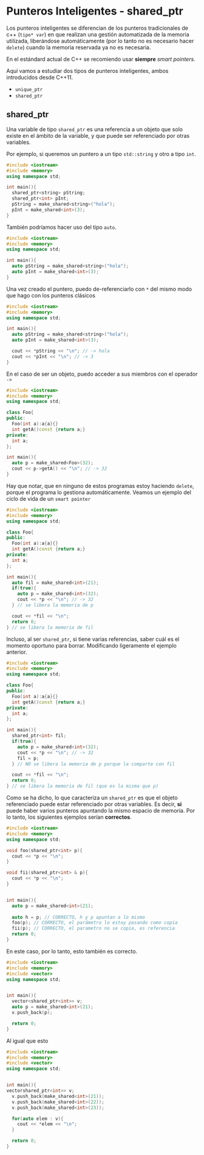 # Punteros Inteligentes - shared_ptr

Los punteros inteligentes se diferencian de los punteros tradicionales de c++ (`tipo* var`) en que realizan una gestión automatizada de la memoria utilizada, liberándose automáticamente (por lo tanto no es necesario hacer `delete`) cuando la memoria reservada ya no es necesaria.

En el estándard actual de C++ se recomiendo usar **siempre** *smart pointers*.

Aquí vamos a estudiar dos tipos de punteros inteligentes, ambos introducidos desde C++11.
* `unique_ptr`
* `shared_ptr`

## shared_ptr

Una variable de tipo `shared_ptr` es una referencia a un objeto que solo existe en el ámbito de la variable, y que puede ser referenciado por otras variables.

Por ejemplo, si queremos un puntero a un tipo `std::string` y otro a tipo `int`.

```cpp
#include <iostream>
#include <memory>
using namespace std;

int main(){
  shared_ptr<string> pString;
  shared_ptr<int> pInt;
  pString = make_shared<string>("hola");
  pInt = make_shared<int>(3);
}
```

También podríamos hacer uso del tipo `auto`.

```cpp
#include <iostream>
#include <memory>
using namespace std;

int main(){
  auto pString = make_shared<string>("hola");
  auto pInt = make_shared<int>(3);
}
```

Una vez creado el puntero, puedo de-referenciarlo con `*` del mismo modo que hago con los punteros clásicos

```cpp
#include <iostream>
#include <memory>
using namespace std;

int main(){
  auto pString = make_shared<string>("hola");
  auto pInt = make_shared<int>(3);

  cout << *pString << "\n"; // -> hola
  cout << *pInt << "\n"; // -> 3
}
``` 

En el caso de ser un objeto, puedo acceder a sus miembros con el operador `->` 

```cpp
#include <iostream>
#include <memory>
using namespace std;

class Foo{
public:
  Foo(int a):a{a}{}
  int getA()const {return a;}
private:
  int a;
};

int main(){
  auto p = make_shared<Foo>(32);
  cout << p->getA() << "\n"; // -> 32
}
``` 

Hay que notar, que en ninguno de estos programas estoy haciendo `delete`, porque el programa lo gestiona automáticamente. Veamos un ejemplo del ciclo de vida de un `smart pointer`

```cpp
#include <iostream>
#include <memory>
using namespace std;

class Foo{
public:
  Foo(int a):a{a}{}
  int getA()const {return a;}
private:
  int a;
};

int main(){
  auto fil = make_shared<int>(21);
  if(true){
    auto p = make_shared<int>(32);
    cout << *p << "\n"; // -> 32
  } // se libera la memoria de p

  cout << *fil << "\n";
  return 0;
} // se libera la memoria de fil
```

Incluso, al ser `shared_ptr`, si tiene varias referencias, saber cuál es el momento oportuno para borrar. Modificando ligeramente el ejemplo anterior.

```cpp
#include <iostream>
#include <memory>
using namespace std;

class Foo{
public:
  Foo(int a):a{a}{}
  int getA()const {return a;}
private:
  int a;
};

int main(){
  shared_ptr<int> fil;
  if(true){
    auto p = make_shared<int>(32);
    cout << *p << "\n"; // -> 32
    fil = p;
  } // NO se libera la memoria de p porque la comparte con fil

  cout << *fil << "\n";
  return 0;
} // se libera la memoria de fil (que es la misma que p)
```

Como se ha dicho, lo que caracteriza un `shared_ptr` es que el objeto referenciado puede estar referenciado por otras variables. Es decir, **si** puede haber varios punteros apuntando la mismo espacio de memoria. Por lo tanto, los siguientes ejemplos serían **correctos**.

```cpp
#include <iostream>
#include <memory>
using namespace std;

void foo(shared_ptr<int> p){
  cout << *p << "\n";
}

void fii(shared_ptr<int> & p){
  cout << *p << "\n";
}


int main(){
  auto p = make_shared<int>(21);
  
  auto h = p; // CORRECTO, h y p apuntan a lo mismo
  foo(p); // CORRECTO, el parámetro lo estoy pasando como copia
  fii(p); // CORRECTO, el parametro no se copia, es referencia
  return 0;
}
``` 

En este caso, por lo tanto, esto también es correcto.

```cpp
#include <iostream>
#include <memory>
#include <vector>
using namespace std;


int main(){
  vector<shared_ptr<int>> v;
  auto p = make_shared<int>(21);
  v.push_back(p);

  return 0;
}
```

Al igual que esto

```cpp
#include <iostream>
#include <memory>
#include <vector>
using namespace std;


int main(){
vectorshared_ptr<int>> v;
  v.push_back(make_shared<int>(21));
  v.push_back(make_shared<int>(22));
  v.push_back(make_shared<int>(23));

  for(auto elem : v){
    cout << *elem << "\n";
  }

  return 0;
}
```

